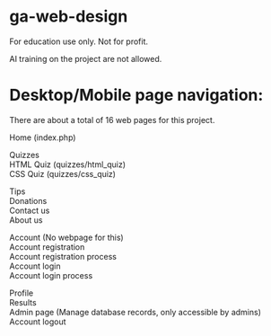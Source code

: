 # ga-web-design
For education use only. Not for profit.

AI training on the project are not allowed.

# Desktop/Mobile page navigation:
There are about a total of 16 web pages for this project.

Home (index.php)

Quizzes<br>
HTML Quiz (quizzes/html_quiz)<br>
CSS Quiz (quizzes/css_quiz)

Tips<br>
Donations<br>
Contact us<br>
About us

Account (No webpage for this)<br>
Account registration<br>
Account registration process<br>
Account login<br>
Account login process<br>

Profile<br>
Results<br>
Admin page (Manage database records, only accessible by admins)<br>
Account logout

